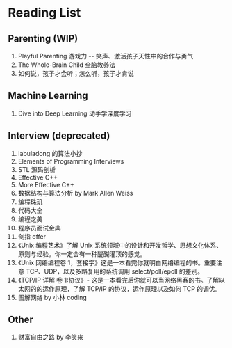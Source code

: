 # Reading List

## Parenting (WIP)

1. Playful Parenting 游戏力 -- 笑声、激活孩子天性中的合作与勇气
2. The Whole-Brain Child 全脑教养法
3. 如何说，孩子才会听；怎么听，孩子才肯说

## Machine Learning

1. Dive into Deep Learning 动手学深度学习

## Interview (deprecated)

1. labuladong 的算法小抄
2. Elements of Programming Interviews
3. STL 源码剖析
4. Effective C++
5. More Effective C++
6. 数据结构与算法分析 by Mark Allen Weiss
7. 编程珠玑
8. 代码大全
9. 编程之美
10. 程序员面试金典
11. 剑指 offer
12. 《Unix 编程艺术》了解 Unix 系统领域中的设计和开发哲学、思想文化体系、原则与经验。你一定会有一种醍醐灌顶的感觉。
13. 《Unix 网络编程卷 1，套接字》这是一本看完你就明白网络编程的书。重要注意 TCP、UDP，以及多路复用的系统调用 select/poll/epoll 的差别。
14. 《TCP/IP 详解 卷 1:协议》- 这是一本看完后你就可以当网络黑客的书。了解以太网的的运作原理，了解 TCP/IP 的协议，运作原理以及如何 TCP 的调优。
15. 图解网络 by 小林 coding

## Other

1. 财富自由之路 by 李笑来
